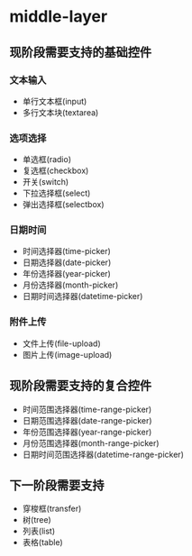 # middle-layer

## 现阶段需要支持的基础控件

### 文本输入

+ 单行文本框(input)
+ 多行文本块(textarea)

### 选项选择

+ 单选框(radio)
+ 复选框(checkbox)
+ 开关(switch)
+ 下拉选择框(select)
+ 弹出选择框(selectbox)

### 日期时间

+ 时间选择器(time-picker)
+ 日期选择器(date-picker)
+ 年份选择器(year-picker)
+ 月份选择器(month-picker)
+ 日期时间选择器(datetime-picker)

### 附件上传

+ 文件上传(file-upload)
+ 图片上传(image-upload)

## 现阶段需要支持的复合控件

+ 时间范围选择器(time-range-picker)
+ 日期范围选择器(date-range-picker)
+ 年份范围选择器(year-range-picker)
+ 月份范围选择器(month-range-picker)
+ 日期时间范围选择器(datetime-range-picker)

## 下一阶段需要支持

+ 穿梭框(transfer)
+ 树(tree)
+ 列表(list)
+ 表格(table)
